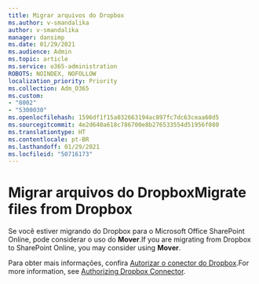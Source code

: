 ```yaml
---
title: Migrar arquivos do Dropbox
ms.author: v-smandalika
author: v-smandalika
manager: dansimp
ms.date: 01/29/2021
ms.audience: Admin
ms.topic: article
ms.service: o365-administration
ROBOTS: NOINDEX, NOFOLLOW
localization_priority: Priority
ms.collection: Adm_O365
ms.custom:
- "8002"
- "5300030"
ms.openlocfilehash: 1596df1f15a032663194ac897fc7dc63ceaa60d5
ms.sourcegitcommit: 4e2d640a618c786700e8b276533554d51956f080
ms.translationtype: HT
ms.contentlocale: pt-BR
ms.lasthandoff: 01/29/2021
ms.locfileid: "50716173"
---
```

# <a name="migrate-files-from-dropbox"></a><span data-ttu-id="63f10-102">Migrar arquivos do Dropbox</span><span class="sxs-lookup"><span data-stu-id="63f10-102">Migrate files from Dropbox</span></span>

<span data-ttu-id="63f10-103">Se você estiver migrando do Dropbox para o Microsoft Office SharePoint Online, pode considerar o uso do **Mover**.</span><span class="sxs-lookup"><span data-stu-id="63f10-103">If you are migrating from Dropbox to SharePoint Online, you may consider using **Mover**.</span></span>

<span data-ttu-id="63f10-104">Para obter mais informações, confira [Autorizar o conector do Dropbox](https://docs.microsoft.com/sharepointmigration/mover-dropbox).</span><span class="sxs-lookup"><span data-stu-id="63f10-104">For more information, see [Authorizing Dropbox Connector](https://docs.microsoft.com/sharepointmigration/mover-dropbox).</span></span>

